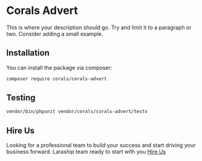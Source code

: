 # Corals Advert

This is where your description should go. Try and limit it to a paragraph or two. Consider adding a small example.

## Installation

You can install the package via composer:

```bash
composer require corals/corals-advert
```

## Testing

```bash
vendor/bin/phpunit vendor/corals/corals-advert/tests 
```
## Hire Us
Looking for a professional team to build your success and start driving your business forward.
Laraship team ready to start with you [Hire Us](https://www.laraship.com/contact)
